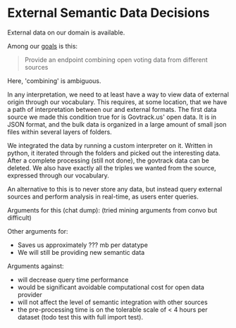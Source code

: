 # External Semantic Data Decisions

External data on our domain is available. 

Among our [goals](final-report.md#goals) is this: 

> Provide an endpoint combining open voting data from different sources

Here, 'combining' is ambiguous. 

In any interpretation, we need to at least have a way to view data of external origin through our vocabulary. 
This requires, at some location, that we have a path of interpretation between our and external formats.
The first data source we made this condition true for is Govtrack.us' open data. 
It is in JSON format, and the bulk data is organized in a large amount of small json files within several layers of folders. 

We integrated the data by running a custom interpreter on it. 
Written in python, it iterated through the folders and picked out the interesting data. 
After a complete processing (still not done), the govtrack data can be deleted. 
We also have exactly all the triples we wanted from the source, expressed through our vocabulary. 

An alternative to this is to never store any data, but instead query external sources and perform analysis in real-time, as users enter queries. 

Arguments for this (chat dump):
    (tried mining arguments from convo but difficult)

Other arguments for:
 - Saves us approximately ??? mb per datatype
 - We will still be providing new semantic data

Arguments against:
 - will decrease query time performance
 - would be significant avoidable computational cost for open data provider
 - will not affect the level of semantic integration with other sources
 - the pre-processing time is on the tolerable scale of < 4 hours per dataset (todo test this with full import test). 
 